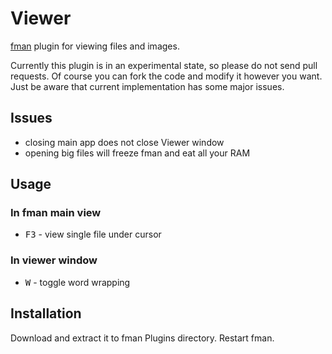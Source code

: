 # Viewer
[fman](https://fman.io) plugin for viewing files and images.

Currently this plugin is in an experimental state, so please do not send pull requests. Of course you can fork the code
and modify it however you want. Just be aware that current implementation has some major issues.

## Issues
- closing main app does not close Viewer window
- opening big files will freeze fman and eat all your RAM

## Usage
### In fman main view
* <kbd>F3</kbd> - view single file under cursor

### In viewer window
* <kbd>W</kbd> - toggle word wrapping

## Installation
Download and extract it to fman Plugins directory. Restart fman.
